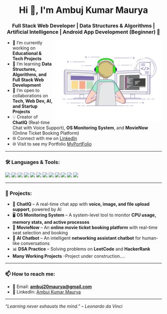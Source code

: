 <h1 align="center">Hi 👋, I'm Ambuj Kumar Maurya</h1>
<h3 align="center">Full Stack Web Developer | Data Structures & Algorithms | Artificial Intelligence | Android App Development (Beginner) 🎥</h3>

<img align="right" alt="Coding" width="350" src="https://raw.githubusercontent.com/devSouvik/devSouvik/master/gif3.gif">

- 🔭 I’m currently working on **Educational & Tech Projects**
- 🌱 I’m learning **Data Structures, Algorithms, and Full Stack Web Development**
- 👯 I’m open to collaborations on **Tech, Web Dev, AI, and Startup Projects**
- 💡 Creator of **ChatIQ** (Real-time Chat with Voice Support), **OS Monitoring System**, and **MovieNow** (Online Ticket Booking Platform)
- 🌐 Connect with me on [LinkedIn](https://www.linkedin.com/in/21ambuj)
- 🌐 Visit to see my Portfolio [MyPortFolio](https://ambuj21.netlify.app)

---

### 🛠️ Languages & Tools:
<p>
  <img src="https://img.shields.io/badge/C++-00599C?style=for-the-badge&logo=c%2B%2B&logoColor=white"/>
  <img src="https://img.shields.io/badge/C-000080?style=for-the-badge&logo=c&logoColor=white"/>
  <img src="https://img.shields.io/badge/Java-ED8B00?style=for-the-badge&logo=java&logoColor=white"/>
  <img src="https://img.shields.io/badge/Python-3776AB?style=for-the-badge&logo=python&logoColor=white"/>
  <img src="https://img.shields.io/badge/PHP-777BB4?style=for-the-badge&logo=php&logoColor=white"/>
  <img src="https://img.shields.io/badge/HTML-E34F26?style=for-the-badge&logo=html5&logoColor=white"/>
  <img src="https://img.shields.io/badge/CSS-1572B6?style=for-the-badge&logo=css3&logoColor=white"/>
  <img src="https://img.shields.io/badge/Tailwind_CSS-38B2AC?style=for-the-badge&logo=tailwind-css&logoColor=white"/>
  <img src="https://img.shields.io/badge/JavaScript-F7DF1E?style=for-the-badge&logo=javascript&logoColor=black"/>
  <img src="https://img.shields.io/badge/MySQL-4479A1?style=for-the-badge&logo=mysql&logoColor=white"/>
  <img src="https://img.shields.io/badge/DBMS-4479A1?style=for-the-badge&logo=databricks&logoColor=white"/>
  <img src="https://img.shields.io/badge/GitHub-181717?style=for-the-badge&logo=github&logoColor=white"/>
</p>

---

### 🚀 Projects:
- 🎤 **ChatIQ** – A real-time chat app with **voice, image, and file upload support**, powered by AI
- 🖥️ **OS Monitoring System** – A system-level tool to monitor **CPU usage, memory stats, and active processes**
- 🎫 **MovieNow** – An **online movie ticket booking platform** with real-time seat selection and booking
- 🤖 **AI Chatbot** – An intelligent **networking assistant chatbot** for human-like conversations
- 📊 **DSA Practice** – Solving problems on **LeetCode** and **HackerRank**
- **Many Working Projects** -Project under construction....

---

### 📫 How to reach me:
- 📧 Email: **ambuj20maurya@gmail.com**
- 🔗 LinkedIn: [Ambuj Kumar Maurya](https://www.linkedin.com/in/21ambuj)

---

<em>“Learning never exhausts the mind.” – Leonardo da Vinci</em>
